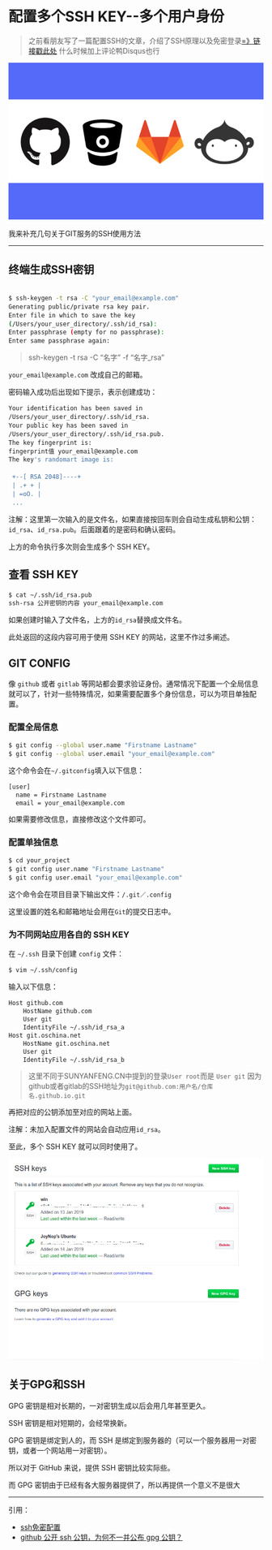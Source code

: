 # 配置多个SSH KEY--多个用户身份

>之前看朋友写了一篇配置SSH的文章，介绍了SSH原理以及免密登录[=》链接戳此处](https://sunyanfeng.cn/2019/01/09/ssh%E5%85%8D%E5%AF%86%E9%85%8D%E7%BD%AE/) 什么时候加上评论鸭Disqus也行

![](/img/multiple_git.png)

我来补充几句关于GIT服务的SSH使用方法

-----

## 终端生成SSH密钥

```bash

$ ssh-keygen -t rsa -C "your_email@example.com"
Generating public/private rsa key pair.
Enter file in which to save the key 
(/Users/your_user_directory/.ssh/id_rsa):
Enter passphrase (empty for no passphrase):
Enter same passphrase again:

 ```

> ssh-keygen -t rsa -C “名字” -f “名字_rsa”

` your_email@example.com ` 改成自己的邮箱。

密码输入成功后出现如下提示，表示创建成功：

```bash
Your identification has been saved in 
/Users/your_user_directory/.ssh/id_rsa.
Your public key has been saved in 
/Users/your_user_directory/.ssh/id_rsa.pub.
The key fingerprint is:
fingerprint值 your_email@example.com
The key's randomart image is:

 +--[ RSA 2048]----+
 | .+ + |
 | =oO. |
 ...

```

注解：这里第一次输入的是文件名，如果直接按回车则会自动生成私钥和公钥：`id_rsa`、`id_rsa.pub`。后面跟着的是密码和确认密码。

上方的命令执行多次则会生成多个 SSH KEY。

## 查看 SSH KEY

```bash
$ cat ~/.ssh/id_rsa.pub
ssh-rsa 公开密钥的内容 your_email@example.com

```

如果创建时输入了文件名，上方的`id_rsa`替换成文件名。

此处返回的这段内容可用于使用 SSH KEY 的网站，这里不作过多阐述。

## GIT CONFIG

像 `github` 或者 `gitlab` 等网站都会要求验证身份。通常情况下配置一个全局信息就可以了，针对一些特殊情况，如果需要配置多个身份信息，可以为项目单独配置。

### 配置全局信息

```bash
$ git config --global user.name "Firstname Lastname"
$ git config --global user.email "your_email@example.com"
```
这个命令会在`~/.gitconfig`填入以下信息：

```
[user]
  name = Firstname Lastname
  email = your_email@example.com
```

如果需要修改信息，直接修改这个文件即可。

### 配置单独信息

```bash
$ cd your_project
$ git config user.name "Firstname Lastname"
$ git config user.email "your_email@example.com"
```
这个命令会在项目目录下输出文件：`/.git／.config`

这里设置的姓名和邮箱地址会用在` Git `的提交日志中。

### 为不同网站应用各自的 SSH KEY
在 `~/.ssh` 目录下创建 `config` 文件：

```bash
$ vim ~/.ssh/config
```

输入以下信息：

```
Host github.com
    HostName github.com
    User git
    IdentityFile ~/.ssh/id_rsa_a
Host git.oschina.net
    HostName git.oschina.net
    User git
    IdentityFile ~/.ssh/id_rsa_b

```

>这里不同于SUNYANFENG.CN中提到的登录`User root`而是 `User git`
>因为github或者gitlab的SSH地址为`git@github.com:用户名/仓库名.github.io.git`

再把对应的公钥添加至对应的网站上面。

注解：未加入配置文件的网站会自动应用`id_rsa`。

至此，多个 SSH KEY 就可以同时使用了。

![GITHUB](/img/20190114160749.png)

## 关于GPG和SSH

GPG 密钥是相对长期的，一对密钥生成以后会用几年甚至更久。

SSH 密钥是相对短期的，会经常换新。

GPG 密钥是绑定到人的，而 SSH 是绑定到服务器的（可以一个服务器用一对密钥，或者一个网站用一对密钥）。

所以对于 GitHub 来说，提供 SSH 密钥比较实际些。

而 GPG 密钥由于已经有各大服务器提供了，所以再提供一个意义不是很大

---

引用：
- [ssh免密配置](https://sunyanfeng.cn/2019/01/09/ssh%E5%85%8D%E5%AF%86%E9%85%8D%E7%BD%AE/)
- [github 公开 ssh 公钥，为何不一并公布 gpg 公钥？](https://www.v2ex.com/t/274133)

